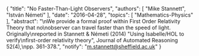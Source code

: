 {
    "title": "No Faster-Than-Light Observers",
    "authors": [
        "Mike Stannett",
        "István Németi"
    ],
    "date": "2016-04-28",
    "topics": [
        "Mathematics-Physics"
    ],
    "abstract": "\nWe provide a formal proof within First Order Relativity Theory that no\nobserver can travel faster than the speed of light. Originally\nreported in Stannett & Németi (2014) \"Using Isabelle/HOL to verify\nfirst-order relativity theory\", Journal of Automated Reasoning 52(4),\npp. 361-378.",
    "notify": "m.stannett@sheffield.ac.uk"
}